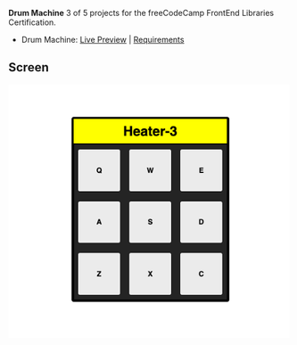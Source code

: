 **Drum Machine**
3 of 5 projects for the freeCodeCamp FrontEnd Libraries Certification.

- Drum Machine: [Live Preview](https://drummachine-ad.surge.sh/) | [Requirements](https://www.freecodecamp.org/learn/front-end-libraries/front-end-libraries-projects/build-a-drum-machine)

## Screen
![](drum.png)
